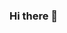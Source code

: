### Hi there 👋

<!--
**appankratova/appankratova** is a ✨ _special_ ✨ repository because its `README.md` (this file) appears on your GitHub profile.
